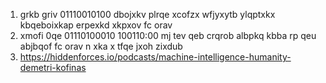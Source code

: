 1. grkb griv 01110010100 dbojxkv plrqe xcofzx wfjyxytb ylqptxkx kbqeboixkap erpexkd xkpxov fc orav
2. xmofi 0qe 01110100010 100110:00 mj tev qeb crqrob albpkq kbba rp qeu abjbqof fc orav n xka x tfqe jxoh zixdub
3. https://hiddenforces.io/podcasts/machine-intelligence-humanity-demetri-kofinas
